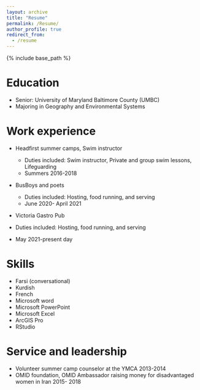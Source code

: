 ```yaml
---
layout: archive
title: "Resume"
permalink: /Resume/
author_profile: true
redirect_from:
  - /resume
---
```


{% include base_path %}

Education
======
* Senior: University of Maryland Baltimore County (UMBC) 
* Majoring in Geography and Environmental Systems 


Work experience
======
* Headfirst summer camps, Swim instructor
  * Duties included: Swim instructor, Private and group swim lessons, Lifeguarding
  * Summers 2016-2018

* BusBoys and poets
  * Duties included: Hosting, food running, and serving
  * June 2020- April 2021

* Victoria Gastro Pub
 * Duties included: Hosting, food running, and serving
 * May 2021-present day 

Skills
======
* Farsi (conversational)
* Kurdish
* French
* Microsoft word
* Microsoft PowerPoint
* Microsoft Excel
* ArcGIS Pro 
* RStudio 

Service and leadership
======
* Volunteer summer camp counselor at the YMCA 2013-2014
* OMID foundation, OMID Ambassador raising money for disadvantaged women in Iran 2015- 2018

